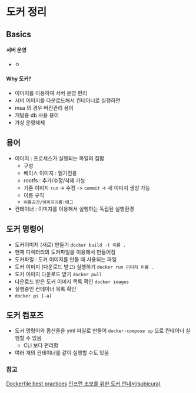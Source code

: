 # 도커 정리

## Basics
#### 서버 운영
* ㅇ

#### Why 도커?
* 이미지를 이용하여 서버 운영 편리
* 서버 이미지를 다운로드해서 컨테이너로 실행하면
 * msa 의 경우 버전관리 용이
 * 개발용 db 사용 용이
 * 가상 운영체제 

## 용어
* 이미지 : 프로세스가 실행되는 파일의 집합
  * 구성
   * 베이스 이미지 : 읽기전용
   * rootfs : 추가/수정/삭제 가능
    * 기존 이미지 `run` -> 수정 -> `commit` -> 새 이미지 생성 가능 
   * 이름 규칙
    * `이름공간/이미지이름:태그`
* 컨테이너 : 이미지를 이용해서 실행하는 독립된 실행환경 

## 도커 명령어
* 도커이미지 (새로) 만들기
`docker build -t 이름 .`
 * 현재 디렉터리의 도커파일을 이용해서 만들어짐
 * 도커파일 : 도커 이미지를 만들 때 사용되는 파일
* 도커 이미지 (다운로드 받고) 실행하기
`docker run 이미지 이름 .`
* 도커 이미지 다운로드 받기
`docker pull`
* 다운로드 받은 도커 이미지 목록 확인
`docker images`
* 실행중인 컨테이너 목록 확인
* `docker ps [-a]`


## 도커 컴포즈
* 도커 명령어와 옵션들을 yml 파일로 만들어 `docker-compose up` 으로 컨테이너 실행할 수 있음
  * CLI 보다 편리함
* 여러 개의 컨테이너를 같이 실행할 수도 있음

### 참고
[Dockerfile best practices](https://sysdig.com/blog/dockerfile-best-practices/)
[인프런 초보를 위한 도커 안내서(subicura)](https://www.inflearn.com/course/%EB%8F%84%EC%BB%A4-%EC%9E%85%EB%AC%B8/dashboard)
